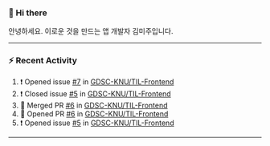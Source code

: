 ### 👋 Hi there 

안녕하세요. 이로운 것을 만드는 앱 개발자 김미주입니다. 

---
### :zap: Recent Activity

<!--START_SECTION:activity-->
1. ❗️ Opened issue [#7](https://github.com/GDSC-KNU/TIL-Frontend/issues/7) in [GDSC-KNU/TIL-Frontend](https://github.com/GDSC-KNU/TIL-Frontend)
2. ❗️ Closed issue [#5](https://github.com/GDSC-KNU/TIL-Frontend/issues/5) in [GDSC-KNU/TIL-Frontend](https://github.com/GDSC-KNU/TIL-Frontend)
3. 🎉 Merged PR [#6](https://github.com/GDSC-KNU/TIL-Frontend/pull/6) in [GDSC-KNU/TIL-Frontend](https://github.com/GDSC-KNU/TIL-Frontend)
4. 💪 Opened PR [#6](https://github.com/GDSC-KNU/TIL-Frontend/pull/6) in [GDSC-KNU/TIL-Frontend](https://github.com/GDSC-KNU/TIL-Frontend)
5. ❗️ Opened issue [#5](https://github.com/GDSC-KNU/TIL-Frontend/issues/5) in [GDSC-KNU/TIL-Frontend](https://github.com/GDSC-KNU/TIL-Frontend)
<!--END_SECTION:activity-->

---

<!--
**compuTasha/compuTasha** is a ✨ _special_ ✨ repository because its `README.md` (this file) appears on your GitHub profile.

Here are some ideas to get you started:

- 🔭 I’m currently working on ...
- 🌱 I’m currently learning ...
- 👯 I’m looking to collaborate on ...
- 🤔 I’m looking for help with ...
- 💬 Ask me about ...
- 📫 How to reach me: ...
- 😄 Pronouns: ...
- ⚡ Fun fact: ...
-->